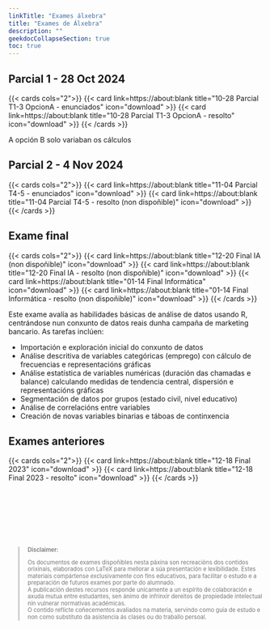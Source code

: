 ```yaml
---
linkTitle: "Exames álxebra"
title: "Exames de Álxebra"
description: ""
geekdocCollapseSection: true
toc: true
---
```



## Parcial 1 - 28 Oct 2024

{{< cards cols="2">}}
  {{< card link=https://about:blank 
  title="10-28 Parcial T1-3 OpcionA - enunciados" 
  icon="download" >}}
  {{< card link=https://about:blank 
  title="10-28 Parcial T1-3 OpcionA - resolto" 
  icon="download" >}}
{{< /cards >}}

A opción B solo variaban os cálculos


## Parcial 2 - 4 Nov 2024

{{< cards cols="2">}}
  {{< card link=https://about:blank 
  title="11-04 Parcial T4-5 - enunciados" 
  icon="download" >}}
  {{< card link=https://about:blank 
  title="11-04 Parcial T4-5 - resolto (non dispoñible)" 
  icon="download" >}}
{{< /cards >}}

## Exame final
{{< cards cols="2">}}
  {{< card link=https://about:blank 
  title="12-20 Final IA (non dispoñible)" 
  icon="download" >}}
  {{< card link=https://about:blank 
  title="12-20 Final IA - resolto (non dispoñible)" 
  icon="download" >}}
  {{< card link=https://about:blank
  title="01-14 Final Informática" 
  icon="download" >}}
  {{< card link=https://about:blank 
  title="01-14 Final Informática - resolto (non dispoñible)" 
  icon="download" >}}
{{< /cards >}}

Este exame avalía as habilidades básicas de análise de datos usando R, centrándose nun conxunto de datos reais dunha campaña de marketing bancario. As tarefas inclúen:

- Importación e exploración inicial do conxunto de datos
- Análise descritiva de variables categóricas (emprego) con cálculo de frecuencias e representacións gráficas
- Análise estatística de variables numéricas (duración das chamadas e balance) calculando medidas de tendencia central, dispersión e representacións gráficas
- Segmentación de datos por grupos (estado civil, nivel educativo)
- Análise de correlacións entre variables
- Creación de novas variables binarias e táboas de continxencia


## Exames anteriores
{{< cards cols="2">}}
  {{< card link=https://about:blank 
  title="12-18 Final 2023" 
  icon="download" >}}
  {{< card link=https://about:blank 
  title="12-18 Final 2023 - resolto" 
  icon="download" >}}
{{< /cards >}}


<div style="margin-top: 8rem;">
  <blockquote style="font-size: 0.7rem; color: #777; border-left: 3px solid #ccc; padding-left: 1rem; line-height: 1.2;">
    <p style="font-weight: 600; margin-bottom: 0.3rem;">Disclaimer:</p>

Os documentos de exames dispoñibles nesta páxina son recreacións dos contidos orixinais, elaborados con LaTeX para mellorar a súa presentación e lexibilidade.
Estes materiais compártense exclusivamente con fins educativos, para facilitar o estudo e a preparación de futuros exames por parte do alumnado. \
A publicación destes recursos responde unicamente a un espírito de colaboración e axuda mutua entre estudantes, sen ánimo de infrinxir dereitos de propiedade intelectual nin vulnerar normativas académicas. \
O contido reflicte coñecementos avaliados na materia, servindo como guía de estudo e non como substituto da asistencia ás clases ou do traballo persoal.

  </blockquote>
</div>
